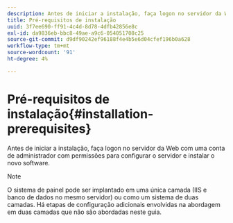 ```yaml
---
description: Antes de iniciar a instalação, faça logon no servidor da Web com uma conta de administrador com permissões para configurar o servidor e instalar o novo software.
title: Pré-requisitos de instalação
uuid: 3f7ee690-ff91-4c4d-8d78-4dfb42856e8c
exl-id: da9836eb-bbc8-49ae-a9c6-054051708c25
source-git-commit: d9df90242ef96188f4e4b5e6d04cfef196b0a628
workflow-type: tm+mt
source-wordcount: '91'
ht-degree: 4%

---
```


# Pré-requisitos de instalação{#installation-prerequisites}

Antes de iniciar a instalação, faça logon no servidor da Web com uma conta de administrador com permissões para configurar o servidor e instalar o novo software.

>[!NOTE]
>
>O sistema de painel pode ser implantado em uma única camada (IIS e banco de dados no mesmo servidor) ou como um sistema de duas camadas. Há etapas de configuração adicionais envolvidas na abordagem em duas camadas que não são abordadas neste guia.
